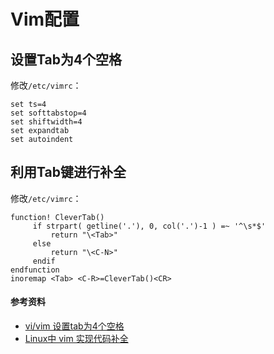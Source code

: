 # Vim配置

## 设置Tab为4个空格

修改`/etc/vimrc`：

```
set ts=4
set softtabstop=4
set shiftwidth=4
set expandtab
set autoindent
```

## 利用Tab键进行补全

修改`/etc/vimrc`：

```
function! CleverTab()
     if strpart( getline('.'), 0, col('.')-1 ) =~ '^\s*$'
         return "\<Tab>"
     else
         return "\<C-N>"
     endif
endfunction
inoremap <Tab> <C-R>=CleverTab()<CR>
```

#### 参考资料

- [vi/vim 设置tab为4个空格](https://blog.csdn.net/leo09999/article/details/100710325)
- [Linux中 vim 实现代码补全](https://blog.csdn.net/m0_51961114/article/details/122985695)
